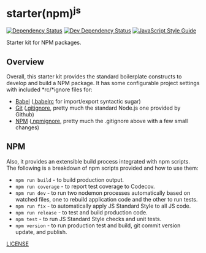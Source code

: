 # starter(npm)<sup>js</sup>

[![Dependency Status][depstat-image]][depstat-url]
[![Dev Dependency Status][devdepstat-image]][devdepstat-url]
[![JavaScript Style Guide][style-image]][style-url]

Starter kit for NPM packages.

## Overview
Overall, this starter kit provides the standard boilerplate constructs to develop and build a NPM package. It has some configurable project settings with included \*rc/\*ignore files for:
- [Babel](https://babeljs.io/) ([.babelrc](./.babelrc) for import/export syntactic sugar)
- [Git](https://git-scm.com/) ([.gitignore](./.gitignore), pretty much the standard Node.js one provided by Github)
- [NPM](https://www.npmjs.com/) ([.npmignore](./.npmignore), pretty much the .gitignore above with a few small changes)

## NPM
Also, it provides an extensible build process integrated with npm scripts. The following is a breakdown of npm scripts provided and how to use them:
- `npm run build` - to build production output.
- `npm run coverage` - to report test coverage to Codecov.
- `npm run dev` - to run two nodemon processes automatically based on watched files, one to rebuild application code and the other to run tests.
- `npm run fix` - to automatically apply JS Standard Style to all JS code.
- `npm run release` - to test and build production code.
- `npm test` - to run JS Standard Style checks and unit tests.
- `npm version` - to run production test and build, git commit version update, and publish.

[LICENSE](./LICENSE)

[depstat-image]: https://img.shields.io/david/fnalabs/starter-npm-js.svg
[depstat-url]: https://david-dm.org/fnalabs/starter-npm-js

[devdepstat-image]: https://img.shields.io/david/dev/fnalabs/starter-npm-js.svg
[devdepstat-url]: https://david-dm.org/fnalabs/starter-npm-js?type=dev

[style-image]: https://img.shields.io/badge/code_style-standard-brightgreen.svg
[style-url]: https://standardjs.com
